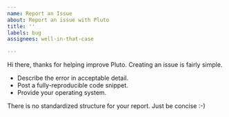 ```yaml
---
name: Report an Issue
about: Report an issue with Pluto
title: ''
labels: bug
assignees: well-in-that-case

---
```


Hi there, thanks for helping improve Pluto. Creating an issue is fairly simple.

- Describe the error in acceptable detail.
- Post a fully-reproducible code snippet.
- Provide your operating system.

There is no standardized structure for your report. Just be concise :-)
